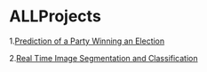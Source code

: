 # ALLProjects


1.[Prediction of a Party Winning an Election](https://github.com/Anushka231/Prediction-of-a-Party-Winning-an-Election.git)

2.[Real Time Image Segmentation and Classification](https://github.com/Anushka231/Real-Time-Image-Segmentation-and-Classification.git)
